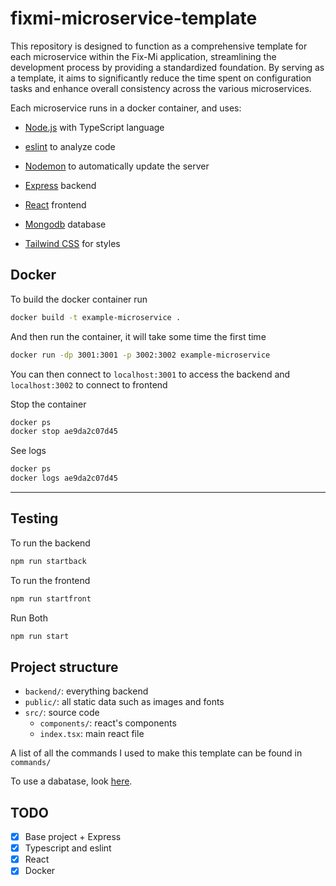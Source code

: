 # fixmi-microservice-template

This repository is designed to function as a comprehensive template for each microservice within the Fix-Mi application, streamlining the development process by providing a standardized foundation. By serving as a template, it aims to significantly reduce the time spent on configuration tasks and enhance overall consistency across the various microservices.

Each microservice runs in a docker container, and uses:

- [Node.js](https://github.com/nodejs/node) with TypeScript language

- [eslint](https://github.com/eslint/eslint) to analyze code

- [Nodemon](https://github.com/remy/nodemon) to automatically update the server

- [Express](https://github.com/expressjs/express) backend

- [React](https://github.com/facebook/react) frontend

- [Mongodb](https://github.com/mongodb/mongo) database

- [Tailwind CSS](https://github.com/tailwindlabs/tailwindcss) for styles

## Docker

To build the docker container run 
```bash 
docker build -t example-microservice . 
```

And then run the container, it will take some time the first time
```bash 
docker run -dp 3001:3001 -p 3002:3002 example-microservice
```
You can then connect to `localhost:3001` to access the backend and `localhost:3002` to connect to frontend 

Stop the container 
```bash 
docker ps 
docker stop ae9da2c07d45
```

See logs 
```bash 
docker ps 
docker logs ae9da2c07d45
```

---

## Testing

To run the backend 
```bash 
npm run startback
```

To run the frontend
```bash 
npm run startfront
```

Run Both
```bash 
npm run start
```

## Project structure

- `backend/`: everything backend
- `public/`: all static data such as images and fonts
- `src/`: source code 
  - `components/`: react's components 
  - `index.tsx`: main react file

A list of all the commands I used to make this template can be found in `commands/` 

To use a dabatase, look [here](https://github.com/IS-FixMi/fixmi-database-template).

## TODO
- [x] Base project + Express
- [x] Typescript and eslint
- [x] React 
- [x] Docker
